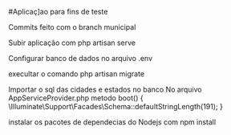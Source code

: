 #Aplicaç]ao para fins de teste

Commits feito com o branch municipal

Subir aplicação com php artisan serve

Configurar banco de dados no arquivo .env

execultar o comando php artisan migrate

Importar o sql das cidades e estados no banco
No arquivo AppServiceProvider.php
metodo boot()
{
    \Illuminate\Support\Facades\Schema::defaultStringLength(191);
}

instalar os pacotes de dependecias do Nodejs com npm install